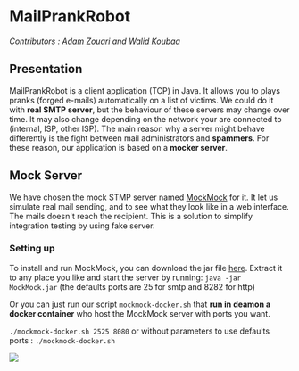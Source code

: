 # MailPrankRobot
*Contributors : [Adam Zouari](https://github.com/AdamZouari) and [Walid Koubaa](https://github.com/zedsdead95)*
## Presentation

MailPrankRobot is a client application (TCP) in Java. It allows you to plays pranks (forged e-mails) automatically on a list of victims. 
We could do it with **real SMTP server**, but the behaviour of these servers may change over time. It may also change depending on the network your are connected to (internal, ISP, other ISP). 
The main reason why a server might behave differently is the fight between mail administrators and **spammers**.
For these reason, our application is based on a **mocker server**.

## Mock Server

We have chosen the mock STMP server named [MockMock](https://github.com/tweakers-dev/MockMock/blob/master/README.md) for it.
It let us simulate real mail sending, and to see what they look like in a web interface. The mails doesn't reach the recipient. This is a solution to simplify integration testing by using fake server.

### Setting up 

To install and run MockMock, you can download the jar file [here](https://github.com/tweakers-dev/MockMock/blob/master/release/MockMock.jar?raw=true). Extract it to any place you like and start the server by running: ``` java -jar MockMock.jar ``` (the defaults ports are 25 for smtp and 8282 for http)

Or you can just run our script ``` mockmock-docker.sh ``` that **run in deamon a docker container** who host the MockMock server with ports you want.

``` ./mockmock-docker.sh 2525 8080 ```
or without parameters to use defaults ports : ``` ./mockmock-docker.sh ```

![](./figures/dockerfile.png)

